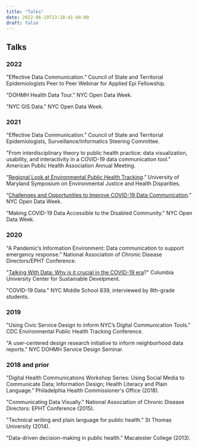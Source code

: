 ```yaml
---
title: "Talks"
date: 2022-06-19T13:18:41-04:00
draft: false
---
```


## Talks

### 2022
"Effective Data Communication." Council of State and Territorial Epidemiologists Peer to Peer Webinar for Applied Epi Fellowship.

"DOHMH Health Data Tour." NYC Open Data Week.

"NYC GIS Data." NYC Open Data Week.

### 2021
"Effective Data Communication." Council of State and Territorial Epidemiologists, Surveillance/Informatics Steering Committee.

"From interdisciplinary theory to public health practice: data visualization, usability, and interactivity in a COVID-19 data communication tool." American Public Health Association Annual Meeting.

“[Regional Look at Environmental Public Health Tracking](https://www.youtube.com/watch?v=OXHGqDlVOh0).” University of Maryland Symposium on Environmental Justice and Health Disparities.

“[Challenges and Opportunities to Improve COVID-19 Data Communication](https://www.youtube.com/watch?v=DB2i7M1OnIs).” NYC Open Data Week.

“Making COVID-19 Data Accessible to the Disabled Community.” NYC Open Data Week.

### 2020
"A Pandemic’s Information Environment: Data communication to support emergency response." National Association of Chronic Disease Directors/EPHT Conference.

"[Talking With Data: Why is it crucial in the COVID-19 era](https://www.youtube.com/watch?v=RcmdygJCL4g)?" Columbia University Center for Sustainable Develpment.

"COVID-19 Data." NYC Middle School 839, interviewed by 8th-grade students.

### 2019
"Using Civic Service Design to inform NYC’s Digital Communication Tools." CDC Environmental Public Health Tracking Conference.

"A user-centered design research initiative to inform neighborhood data reports." NYC DOHMH Service Design Seminar.

### 2018 and prior
"Digital Health Communications Workshop Series: Using Social Media to Communicate Data; Information Design; Health Literacy and Plain Language." Philadelphia Health Commissioner's Office (2018).

"Communicating Data Visually." National Association of Chronic Disease Directors: EPHT Conference (2015).

"Technical writing and plain language for public health." St Thomas University (2014).

"Data-driven decision-making in public health." Macalester College (2013).

